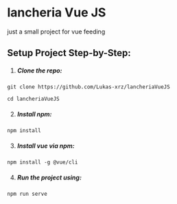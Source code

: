 # lancheria Vue JS

just a small project for vue feeding

## Setup Project Step-by-Step:


1. ##### Clone the repo:

```
git clone https://github.com/Lukas-xrz/lancheriaVueJS
```

```
cd lancheriaVueJS
```


2. ##### Install npm:

```
npm install 
```


3. ##### Install vue via npm:

```
npm install -g @vue/cli
```

4. ##### Run the project using: 
```
npm run serve
```
